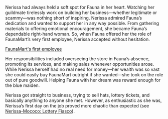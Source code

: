 <!-- title: First Employee -->
<!-- relationship: Business -->

Nerissa had always held a soft spot for Fauna in her heart. Watching her guildmate tirelessly work on building her business—whether legitimate or scammy—was nothing short of inspiring. Nerissa admired Fauna’s dedication and wanted to support her in any way possible. From gathering materials to offering emotional encouragement, she became Fauna’s dependable right-hand woman. So, when Fauna offered her the role of FaunaMart’s very first employee, Nerissa accepted without hesitation.

[FaunaMart's first employee](#embed:https://www.youtube.com/live/dRCvSHBTvSk?t=4874)

Her responsibilities included overseeing the store in Fauna’s absence, promoting its services, and making sales whenever opportunities arose. While Nerissa herself had no real need for money—her wealth was so vast she could easily buy FaunaMart outright if she wanted—she took on the role out of pure goodwill. Helping Fauna with her dream was reward enough for the blue maiden.

Nerissa got straight to business, trying to sell hats, lottery tickets, and basically anything to anyone she met. However, as enthusiastic as she was, Nerissa’s first day on the job proved more chaotic than expected (see [Nerissa-Mococo: Lottery Fiasco](#edge:mococo-nerissa)).
